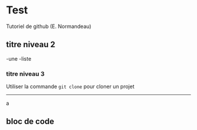 # Test
Tutoriel de github (E. Normandeau)

## titre niveau 2
-une
-liste

### titre niveau 3

Utiliser la commande `git clone` pour cloner un projet

---
a

bloc
de
code
---
